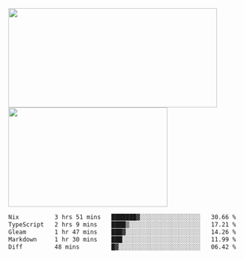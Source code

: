 <a href="https://github.com/anuraghazra/github-readme-stats">
  <img height=200 width=420 align="center" src="https://github-readme-stats.vercel.app/api?username=airRnot1106&hide_title=true&show_icons=true&rank_icon=github" />
</a>
<a href="https://github.com/anuraghazra/convoychat">
  <img height=200 width=320 align="center" src="https://github-readme-stats.vercel.app/api/top-langs/?username=airRnot1106&hide_title=true&layout=compact&hide=html,css" />
</a>

<!--START_SECTION:waka-->

```txt
Nix          3 hrs 51 mins   ███████▓░░░░░░░░░░░░░░░░░   30.66 %
TypeScript   2 hrs 9 mins    ████▒░░░░░░░░░░░░░░░░░░░░   17.21 %
Gleam        1 hr 47 mins    ███▓░░░░░░░░░░░░░░░░░░░░░   14.26 %
Markdown     1 hr 30 mins    ███░░░░░░░░░░░░░░░░░░░░░░   11.99 %
Diff         48 mins         █▓░░░░░░░░░░░░░░░░░░░░░░░   06.42 %
```

<!--END_SECTION:waka-->
